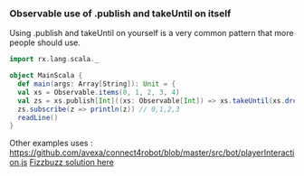 
### Observable use of .publish and takeUntil on itself

Using .publish and takeUntil on yourself is a very common pattern that more
people should use.
```scala
import rx.lang.scala._

object MainScala {
  def main(args: Array[String]): Unit = {
  val xs = Observable.items(0, 1, 2, 3, 4)
  val zs = xs.publish[Int]((xs: Observable[Int]) => xs.takeUntil(xs.dropWhile(x => x < 3).tail))
  zs.subscribe(z => println(z)) // 0,1,2,3
  readLine()
}
```
Other examples uses :
https://github.com/avexa/connect4robot/blob/master/src/bot/playerInteraction.js
[Fizzbuzz solution here]( https://github.com/owyke/rx-java-stepup/blob/master/src/test/java/se/mejsla/stepup/rxjava/lab2/ObservableUtilsTest.java)  
